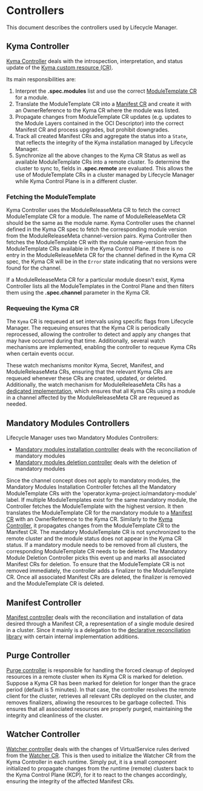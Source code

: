 # Controllers

This document describes the controllers used by Lifecycle Manager.

## Kyma Controller

[Kyma Controller](../../internal/controller/kyma/controller.go) deals with the introspection, interpretation, and status update of the [Kyma custom resource (CR)](./resources/01-kyma.md).

Its main responsibilities are:

1. Interpret the **.spec.modules** list and use the correct [ModuleTemplate CR](./resources/03-moduletemplate.md) for a module.
2. Translate the ModuleTemplate CR into a [Manifest CR](./resources/02-manifest.md) and create it with an OwnerReference to the Kyma CR where the module was listed.
3. Propagate changes from ModuleTemplate CR updates (e.g. updates to the Module Layers contained in the OCI Descriptor) into the correct Manifest CR and process upgrades, but prohibit downgrades.
4. Track all created Manifest CRs and aggregate the status into a `State`, that reflects the integrity of the Kyma installation managed by Lifecycle Manager.
5. Synchronize all the above changes to the Kyma CR Status as well as available ModuleTemplate CRs into a remote cluster.
To determine the cluster to sync to, fields in **.spec.remote** are evaluated.
This allows the use of ModuleTemplate CRs in a cluster managed by Lifecycle Manager while Kyma Control Plane is in a different cluster.

### Fetching the ModuleTemplate

Kyma Controller uses the ModuleReleaseMeta CR to fetch the correct ModuleTemplate CR for a module. The name of ModuleReleaseMeta CR should be the same as the module name. Kyma Controller uses the channel defined in the Kyma CR spec to fetch the corresponding module version from the ModuleReleaseMeta channel-version pairs. Kyma Controller then fetches the ModuleTemplate CR with the module name-version from the ModuleTemplate CRs available in the Kyma Control Plane. If there is no entry in the ModuleReleaseMeta CR for the channel defined in the Kyma CR spec, the Kyma CR will be in the `Error` state indicating that no versions were found for the channel.

If a ModuleReleaseMeta CR for a particular module doesn't exist, Kyma Controller lists all the ModuleTemplates in the Control Plane and then filters them using the **.spec.channel** parameter in the Kyma CR.

### Requeuing the Kyma CR

The `Kyma` CR is requeued at set intervals using specific flags from Lifecycle Manager. The requeuing ensures that the Kyma CR is periodically reprocessed, allowing the controller to detect and apply any changes that may have occurred during that time. Additionally, several watch mechanisms are implemented, enabling the controller to requeue Kyma CRs when certain events occur.

These watch mechanisms monitor Kyma, Secret, Manifest, and ModuleReleaseMeta CRs, ensuring that the relevant Kyma CRs are requeued whenever these CRs are created, updated, or deleted. Additionally, the watch mechanism for ModuleReleaseMeta CRs has a [dedicated implementation](../../internal/watch/modulereleasemeta_change.go), which ensures that all Kyma CRs using a module in a channel affected by the ModuleReleaseMeta CR are requeued as needed.

## Mandatory Modules Controllers

Lifecycle Manager uses two Mandatory Modules Controllers:

* [Mandatory modules installation controller](../../internal/controller/mandatorymodule/installation_controller.go) deals with the reconciliation of mandatory modules
* [Mandatory modules deletion controller](../../internal/controller/mandatorymodule/deletion_controller.go) deals with the deletion of mandatory modules

Since the channel concept does not apply to mandatory modules, the Mandatory Modules Installation Controller fetches all the Mandatory ModuleTemplate CRs with the 'operator.kyma-project.io/mandatory-module' label. If multiple ModuleTemplates exist for the same mandatory module, the Controller fetches the ModuleTemplate with the highest version. It then translates the ModuleTemplate CR for the mandatory module to a [Manifest CR](../../api/v1beta2/manifest_types.go) with an OwnerReference to the Kyma CR. Similarly to the [Kyma Controller](../../internal/controller/kyma/controller.go),
it propagates changes from the ModuleTemplate CR to the Manifest CR. The mandatory ModuleTemplate CR is not synchronized to the remote cluster and the module status does not appear in the Kyma CR status. If a mandatory module needs to be removed from all clusters, the corresponding ModuleTemplate CR needs to be deleted. The Mandatory Module Deletion Controller picks this event up and marks all associated Manifest CRs for deletion. To ensure that the ModuleTemplate CR is not removed immediately, the controller adds a finalizer to the ModuleTemplate CR. Once all associated Manifest CRs are deleted, the finalizer is removed and the ModuleTemplate CR is deleted.

## Manifest Controller

[Manifest controller](../../internal/controller/manifest/controller.go) deals with the reconciliation and installation of data desired through a Manifest CR, a representation of a single module desired in a cluster.
Since it mainly is a delegation to the [declarative reconciliation library](../../internal/declarative/) with certain internal implementation additions.

## Purge Controller

[Purge controller](../../internal/controller/purge/controller.go) is responsible for handling the forced cleanup of deployed resources in a remote cluster when its Kyma CR is marked for deletion.
Suppose a Kyma CR has been marked for deletion for longer than the grace period (default is 5 minutes). In that case, the controller resolves the remote client for the cluster, retrieves all relevant CRs deployed on the cluster, and removes finalizers, allowing the resources to be garbage collected. This ensures that all associated resources are properly purged, maintaining the integrity and cleanliness of the cluster.

## Watcher Controller

[Watcher controller](../../internal/controller/watcher/controller.go) deals with the changes of VirtualService rules derived from the [Watcher CR](../../api/v1beta2/watcher_types.go). This is then used to initialize the Watcher CR from the Kyma Controller in each runtime. Simply put, it is a small component initialized to propagate changes from the runtime (remote) clusters back to the Kyma Control Plane (KCP), for it to react to the changes accordingly, ensuring the integrity of the affected Manifest CRs.
